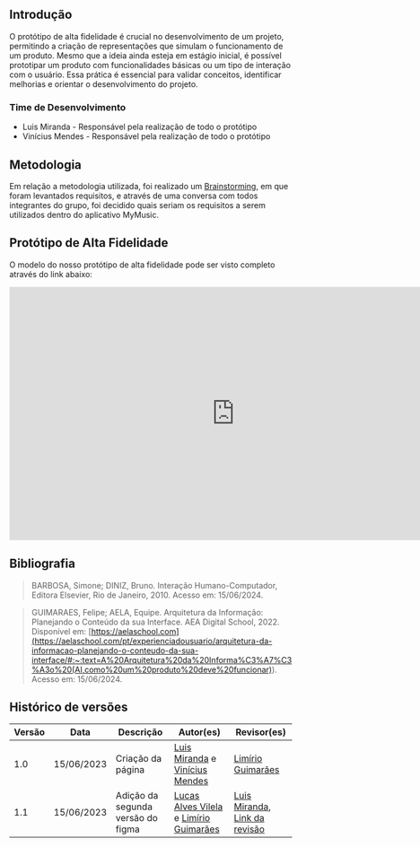 ## Introdução 

O protótipo de alta fidelidade é crucial no desenvolvimento de um projeto, permitindo a criação de representações que simulam o funcionamento de um produto. Mesmo que a ideia ainda esteja em estágio inicial, é possível prototipar um produto com funcionalidades básicas ou um tipo de interação com o usuário. Essa prática é essencial para validar conceitos, identificar melhorias e orientar o desenvolvimento do projeto.

### Time de Desenvolvimento

- Luis Miranda - Responsável pela realização de todo o protótipo
- Vinícius Mendes - Responsável pela realização de todo o protótipo

## Metodologia

Em relação a metodologia utilizada, foi realizado um [Brainstorming](https://github.com/UnBArqDsw2024-1/2024.1_G2_My_Music/blob/main/docs/Base/brainstorming.md), em que foram levantados requisitos, e através de uma conversa com todos integrantes do grupo, foi decidido quais seriam os requisitos a serem utilizados dentro do aplicativo MyMusic.

## Protótipo de Alta Fidelidade

O modelo do nosso protótipo de alta fidelidade pode ser visto completo através do link abaixo:

<iframe style="border: 1px solid rgba(0, 0, 0, 0.1);" width="800" height="450" src="https://www.figma.com/embed?embed_host=share&url=https%3A%2F%2Fwww.figma.com%2Fdesign%2FRgy9ZXiV9unFaOLX2vY4pF%2FProt%25C3%25B3tipo-MyMusic%3Fnode-id%3D0-1%26t%3DOd9EekrWcF3rvdEx-1" allowfullscreen></iframe>

## Bibliografia

> BARBOSA, Simone; DINIZ, Bruno. Interação Humano-Computador, Editora Elsevier, Rio de Janeiro, 2010. Acesso em: 15/06/2024.

> GUIMARAES, Felipe; AELA, Equipe. Arquitetura da Informação: Planejando o Conteúdo da sua Interface. AEA Digital School, 2022. Disponível em: [https://aelaschool.com](<https://aelaschool.com/pt/experienciadousuario/arquitetura-da-informacao-planejando-o-conteudo-da-sua-interface/#:~:text=A%20Arquitetura%20da%20Informa%C3%A7%C3%A3o%20(AI,como%20um%20produto%20deve%20funcionar)>). Acesso em: 15/06/2024.

## Histórico de versões 

|   Versão  |    Data   | Descrição | Autor(es) | Revisor(es)|
| --------- | --------- | --------- | --------- | ---------- |
|   1.0   | 15/06/2023| Criação da página | [Luis Miranda](https://github.com/LuisMiranda10) e [Vinícius Mendes](https://github.com/yabamiah)| [Limírio Guimarães](https://github.com/LimirioGuimaraes) |
|   1.1   | 15/06/2023| Adição da segunda versão do figma | [Lucas Alves Vilela](https://github.com/Lucas-AV) e [Limírio Guimarães](https://github.com/LimirioGuimaraes)| [Luis Miranda](https://github.com/LuisMiranda10), [Link da revisão](https://github.com/UnBArqDsw2024-1/2024.1_G2_My_Music/pull/92) |
